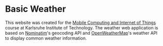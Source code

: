 # Basic Weather

This website was created for the [Mobile Computing and Internet of Things](https://pcs.tm.kit.edu/962_984.php) course at Karlsruhe Institute of Technology. The weather web application is based on [Nominatim](https://nominatim.org/release-docs/develop/api/Overview/)'s geocoding API and [OpenWeatherMap](https://openweathermap.org/api)'s weather API to display common weather information.
